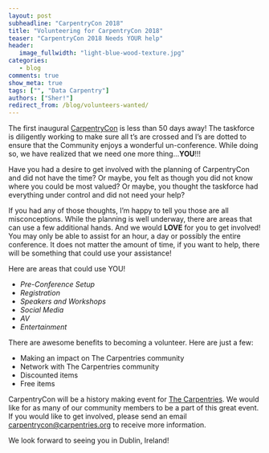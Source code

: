 ```yaml
---
layout: post
subheadline: "CarpentryCon 2018"
title: "Volunteering for CarpentryCon 2018"
teaser: "CarpentryCon 2018 Needs YOUR help"
header:
   image_fullwidth: "light-blue-wood-texture.jpg"
categories:
   - blog
comments: true
show_meta: true
tags: ["", "Data Carpentry"]
authors: ["Sher!"]
redirect_from: /blog/volunteers-wanted/
---
```



The first inaugural [CarpentryCon](http://www.carpentrycon.org/) is less than 50 days away! The taskforce is diligently working to make sure all t’s are crossed and I’s are dotted to ensure that the Community enjoys a wonderful un-conference. While doing so, we have realized that we need one more thing…**YOU**!!!

Have you had a desire to get involved with the planning of CarpentryCon and did not have the time? Or maybe, you felt as though you did not know where you could be most valued? Or maybe, you thought the taskforce had everything under control and did not need your help?

If you had any of those thoughts, I’m happy to tell you those are all misconceptions. While the planning is well underway, there are areas that can use a few additional hands. And we would  **LOVE** for you to get involved! You may only be able to assist for an hour, a day or possibly the entire conference. It does not matter the amount of time, if you want to help, there will be something that could use your assistance!

Here are areas that could use YOU!
- *Pre-Conference Setup*
- *Registration*
- *Speakers and Workshops*
- *Social Media*
- *AV*
- *Entertainment*

There are awesome benefits to becoming a volunteer. Here are just a few:

- Making an impact on The Carpentries community
- Network with The Carpentries community
- Discounted items
- Free items

CarpentryCon will be a history making event for [The Carpentries](https://carpentries.org/). We would like for as many of 
our community members to be a part of this great event. If you would like to get involved,
please send an email [carpentrycon@carpentries.org](mailto:carpentrycon@carpentries.org) to receive more information.

We look forward to seeing you in Dublin, Ireland!
